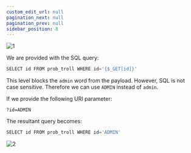 ```yaml
---
custom_edit_url: null
pagination_next: null
pagination_prev: null
sidebar_position: 8
---
```


![1](https://github.com/Kunull/Write-ups/assets/110326359/fc58b667-606c-4fe8-87ab-d10342b5a1a4)

We are provided with the SQL query:

```sql
SELECT id FROM prob_troll WHERE id='{$_GET[id]}'
```

This level blocks the `admin` word from the payload.
However, SQL is not case sensitive. Therefore we can use `ADMIN` instead of `admin`.

If we provide the following URI parameter:

```
?id=ADMIN
```

The resultant query becomes:

```sql
SELECT id FROM prob_troll WHERE id='ADMIN'
```

![2](https://github.com/Kunull/Write-ups/assets/110326359/b726e13f-6c99-4ae8-b43f-83971c9caec3)
